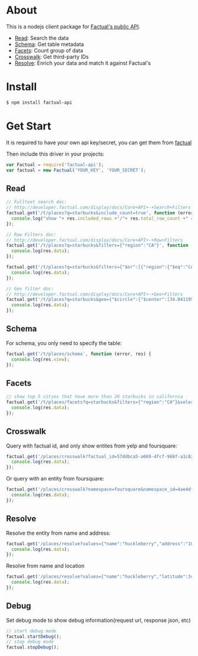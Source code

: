 # About

This is a nodejs client package for [Factual's public API](http://developer.factual.com/display/docs/Factual+Developer+APIs+Version+3).

*   [Read](http://developer.factual.com/display/docs/Core+API+-+Read): Search the data
*   [Schema](http://developer.factual.com/display/docs/Core+API+-+Schema): Get table metadata
*   [Facets](http://developer.factual.com/display/docs/Core+API+-+Facets): Count group of data
*   [Crosswalk](http://developer.factual.com/display/docs/Places+API+-+Crosswalk): Get third-party IDs
*   [Resolve](http://developer.factual.com/display/docs/Places+API+-+Resolve): Enrich your data and match it against Factual's

# Install

`````bash
$ npm install factual-api
`````

# Get Start

It is required to have your own api key/secret, you can get them from [factual](https://www.factual.com/api-keys/request)

Then include this driver in your projects:
`````javascript
var Factual = require('factual-api');
var factual = new Factual('YOUR_KEY', 'YOUR_SECRET');
`````

## Read
`````javascript
// Fulltext search doc:
// http://developer.factual.com/display/docs/Core+API+-+Search+Filters
factual.get('/t/places?q=starbucks&include_count=true', function (error, res) {
  console.log("show "+ res.included_rows +"/"+ res.total_row_count +" rows:", res.data);
});

// Row Filters doc:
// http://developer.factual.com/display/docs/Core+API+-+Row+Filters
factual.get('/t/places?q=starbucks&filters={"region":"CA"}', function (error, res) {
  console.log(res.data);
});

factual.get('/t/places?q=starbucks&filters={"$or":[{"region":{"$eq":"CA"}},{"locality":"newyork"}]}', function (error, res) {
  console.log(res.data);
});

// Geo filter doc:
// http://developer.factual.com/display/docs/Core+API+-+Geo+Filters
factual.get('/t/places?q=starbucks&geo={"$circle":{"$center":[34.041195,-118.331518],"$meters":1000}}', function (error, res) {
  console.log(res.data);
});
`````

## Schema
For schema, you only need to specify the table:
`````javascript
factual.get('/t/places/schema', function (error, res) {
  console.log(res.view);
});
`````

## Facets
`````javascript
// show top 5 cities that have more than 20 starbucks in california
factual.get('/t/places/facets?q=starbucks&filters={"region":"CA"}&select=locality&min_count=20&limit=5', function (error, res) {
  console.log(res.data);
});
`````

## Crosswalk
Query with factual id, and only show entites from yelp and foursquare:
`````javascript
factual.get('/places/crosswalk?factual_id=57ddbca5-a669-4fcf-968f-a1c8210a479a&only=yelp,foursquare', function (error, res) {
  console.log(res.data);
});
`````

Or query with an entity from foursquare:
`````javascript
factual.get('/places/crosswalk?namespace=foursquare&namespace_id=4ae4df6df964a520019f21e3', function (error, res) {
  console.log(res.data);
});
`````

## Resolve
Resolve the entity from name and address:
`````javascript
factual.get('/places/resolve?values={"name":"huckleberry","address":"1014 Wilshire Blvd"}', function (error, res) {
  console.log(res.data);
});
`````
Resolve from name and location
`````javascript
factual.get('/places/resolve?values={"name":"huckleberry","latitude":34.023827,"longitude":-118.49251}', function (error, res) {
  console.log(res.data);
});
`````

## Debug
Set debug mode to show debug information(request url, response json, etc)
`````javascript
// start debug mode
factual.startDebug();
// stop debug mode 
factual.stopDebug();
`````
